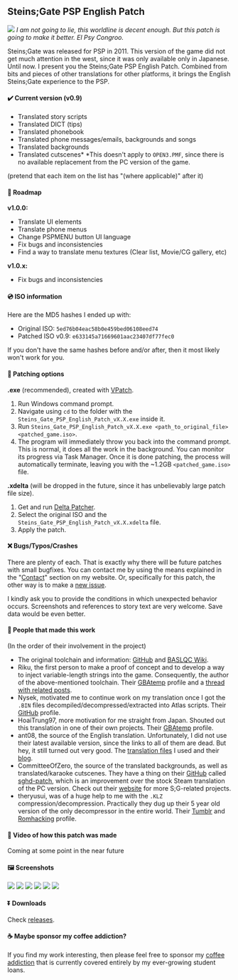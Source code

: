 ## Steins;Gate PSP English Patch
![](https://haselloyance.github.io/0_SGPSPE/logo.jpg)
*I am not going to lie, this worldline is decent enough. But this patch is going to make it better. El Psy Congroo.*

Steins;Gate was released for PSP in 2011. This version of the game did not get much attention in the west, since it was only available only in Japanese. Until now. I present you the Steins;Gate PSP English Patch. Combined from bits and pieces of other translations for other platforms, it brings the English Steins;Gate experience to the PSP.

#### ✔️ Current version (v0.9)
- Translated story scripts
- Translated DICT (tips)
- Translated phonebook
- Translated phone messages/emails, backgrounds and songs
- Translated backgrounds
- Translated cutscenes\*
\*This doesn't apply to `OPEN3.PMF`, since there is no available replacement from the PC version of the game.

(pretend that each item on the list has "(where applicable)" after it)

#### 🚩 Roadmap
**v1.0.0:**
- Translate UI elements
- Translate phone menus
- Change PSPMENU button UI language
- Fix bugs and inconsistencies
- Find a way to translate menu textures (Clear list, Movie/CG gallery, etc)

**v1.0.x:**
- Fix bugs and inconsistencies

#### 💿 ISO information
Here are the MD5 hashes I ended up with:
- Original ISO: `5ed76b04eac58b0e459bed06108eed74`
- Patched ISO v0.9: `e633145a71669601aac23407df77fec0`

If you don't have the same hashes before and/or after, then it most likely won't work for you.

#### 🔨 Patching options
**.exe** (recommended), created with [VPatch](https://www.tibed.net/vpatch/).
1. Run Windows command prompt.
2. Navigate using `cd` to the folder with the `Steins_Gate_PSP_English_Patch_vX.X.exe` inside it.
3. Run `Steins_Gate_PSP_English_Patch_vX.X.exe <path_to_original_file> <patched_game.iso>`.
4. The program will immediately throw you back into the command prompt. This is normal, it does all the work in the background. You can monitor its progress via Task Manager. Once it is done patching, the process will automatically terminate, leaving you with the ~1.2GB `<patched_game.iso>` file.

**.xdelta** (will be dropped in the future, since it has unbelievably large patch file size).
1. Get and run [Delta Patcher](https://www.romhacking.net/utilities/704/).
2. Select the original ISO and the `Steins_Gate_PSP_English_Patch_vX.X.xdelta` file.
3. Apply the patch.

#### ❌ Bugs/Typos/Crashes
There are plenty of each. That is exactly why there will be future patches with small bugfixes. You can contact me by using the means explained in the "[Contact](https://haselloyance.github.io/#contact)" section on my website. Or, specifically for this patch, the other way is to make a [new issue](https://github.com/HaselLoyance/steins-gate-psp-patch/issues).

I kindly ask you to provide the conditions in which unexpected behavior occurs. Screenshots and references to story text are very welcome. Save data would be even better.

#### 👀 People that made this work
(In the order of their involvement in the project)
- The original toolchain and information: [GitHub](https://github.com/BASLQC/steins-gate-psp-patch) and [BASLQC Wiki](https://en.wikibooks.org/wiki/PSP/Steins_Gate_Translation).
- Riku, the first person to make a proof of concept and to develop a way to inject variable-length strings into the game. Consequently, the author of the above-mentioned toolchain. Their [GBAtemp](https://gbatemp.net/members/riku.176570/) profile and a [thread with related posts](https://gbatemp.net/threads/steins-gate-anyone-familiar-with-this-game-engine.346275/page-2#post-5065600).
- Nysek, motivated me to continue work on my translation once I got the `.BIN` files decompiled/decompressed/extracted into Atlas scripts. Their [GitHub](https://github.com/Nysek/) profile.
 - HoaiTrung97, more motivation for me straight from Japan. Shouted out this translation in one of their own projects. Their [GBAtemp](https://gbatemp.net/members/hoaitrung97.461220/) profile.
- ant08, the source of the English translation. Unfortunately, I did not use their latest available version, since the links to all of them are dead. But hey, it still turned out very good. The [translation files](http://tsuuun.blogspot.com/2012/01/happy-new-year-everyone-and-yeah-its.html) I used and their [blog](http://tsuuun.blogspot.com/).
- CommitteeOfZero, the source of the translated backgrounds, as well as translated/karaoke cutscenes. They have a thing on their [GitHub](https://github.com/CommitteeOfZero) called [sghd-patch](https://github.com/CommitteeOfZero/sghd-patch), which is an improvement over the stock Steam translation of the PC version. Check out their [website](http://sonome.dareno.me/) for more S;G-related projects.
- theryusui, was of a huge help to me with the `.KLZ` compression/decompression. Practically they dug up their 5 year old version of the only decompressor in the entire world. Their [Tumblr](https://theryusui.tumblr.com/) and [Romhacking](https://www.romhacking.net/forum/index.php?action=profile;u=181) profile.

#### 🎥 Video of how this patch was made
Coming at some point in the near future

#### 🖼️ Screenshots
![](https://haselloyance.github.io/0_SGPSPE/pic1.jpg)
![](https://haselloyance.github.io/0_SGPSPE/pic2.jpg)
![](https://haselloyance.github.io/0_SGPSPE/pic3.jpg)
![](https://haselloyance.github.io/0_SGPSPE/pic4.jpg)
![](https://haselloyance.github.io/0_SGPSPE/pic5.jpg)
![](https://haselloyance.github.io/0_SGPSPE/pic6.jpg)

#### ⏬ Downloads
Check [releases](https://github.com/HaselLoyance/steins-gate-psp-patch/releases).

#### ☕ Maybe sponsor my coffee addiction?
If you find my work interesting, then please feel free to sponsor my [coffee addiction](https://buymeacoff.ee/rwly8PutT) that is currently covered entirely by my ever-growing student loans.
